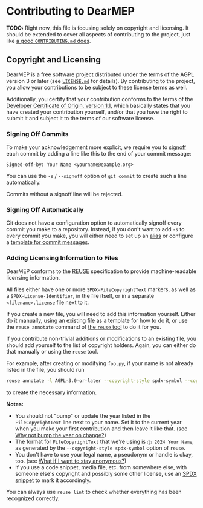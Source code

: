 <!--
SPDX-FileCopyrightText: © 2024 Tim Weber

SPDX-License-Identifier: AGPL-3.0-or-later
-->

# Contributing to DearMEP

**TODO:**
Right now, this file is focusing solely on copyright and licensing.
It should be extended to cover all aspects of contributing to the project, just like [a good `CONTRIBUTING.md` does](https://mozillascience.github.io/working-open-workshop/contributing/).


## Copyright and Licensing

DearMEP is a free software project distributed under the terms of the AGPL version 3 or later (see [`LICENSE.md`](LICENSE.md) for details).
By contributing to the project, you allow your contributions to be subject to these license terms as well.

Additionally, you certify that your contribution conforms to the terms of the [Developer Certificate of Origin, version 1.1](doc/dco.txt), which basically states that you have created your contribution yourself, and/or that you have the right to submit it and subject it to the terms of our software license.

### Signing Off Commits

To make your acknowledgement more explicit, we require you to [signoff](https://git-scm.com/docs/git-commit#Documentation/git-commit.txt---signoff) each commit by adding a line like this to the end of your commit message:

```
Signed-off-by: Your Name <yourname@example.org>
```

You can use the `-s` / `--signoff` option of `git commit` to create such a line automatically.

Commits without a signoff line will be rejected.

### Signing Off Automatically

Git does not have a configuration option to automatically signoff every commit you make to a repository.
Instead, if you don't want to add `-s` to every commit you make, you will either need to set up an [alias](https://git-scm.com/book/en/v2/Git-Basics-Git-Aliases) or configure a [template for commit messages](https://git-scm.com/docs/git-config#Documentation/git-config.txt-committemplate).

### Adding Licensing Information to Files

DearMEP conforms to the [REUSE](https://reuse.software/) specification to provide machine-readable licensing information.

All files either have one or more `SPDX-FileCopyrightText` markers, as well as a `SPDX-License-Identifier`, in the file itself, or in a separate `<filename>.license` file next to it.

If you create a new file, you will need to add this information yourself.
Either do it manually, using an existing file as a template for how to do it, or use the `reuse annotate` command of [the `reuse` tool](https://github.com/fsfe/reuse-tool) to do it for you.

If you contribute non-trivial additions or modifications to an existing file, you should add yourself to the list of copyright holders.
Again, you can either do that manually or using the `reuse` tool.

For example, after creating or modifying `foo.py`, if your name is not already listed in the file, you should run

```sh
reuse annotate -l AGPL-3.0-or-later --copyright-style spdx-symbol --copyright 'Your Name' foo.py
```

to create the necessary information.

**Notes:**

* You should not "bump" or update the year listed in the `FileCopyrightText` line next to your name. Set it to the current year when you make your first contribution and then leave it like that. (see [Why not bump the year on change?](https://www.openstreetmap.org/changeset/159670622))
* The format for `FileCopyrightText` that we're using is `ⓒ 2024 Your Name`, as generated by the `--copyright-style spdx-symbol` option of `reuse`.
* You don't have to use your legal name, a pseudonym or handle is okay, too. (see [What if I want to stay anonymous?](https://matija.suklje.name/how-and-why-to-properly-write-copyright-statements-in-your-code#what-if-i-want-to-stay-anonymous))
* If you use a code snippet, media file, etc. from somewhere else, with someone else's copyright and possibly some other license, use an [SPDX snippet](https://reuse.software/faq/#partial-license) to mark it accordingly.

You can always use `reuse lint` to check whether everything has been recognized correctly.
